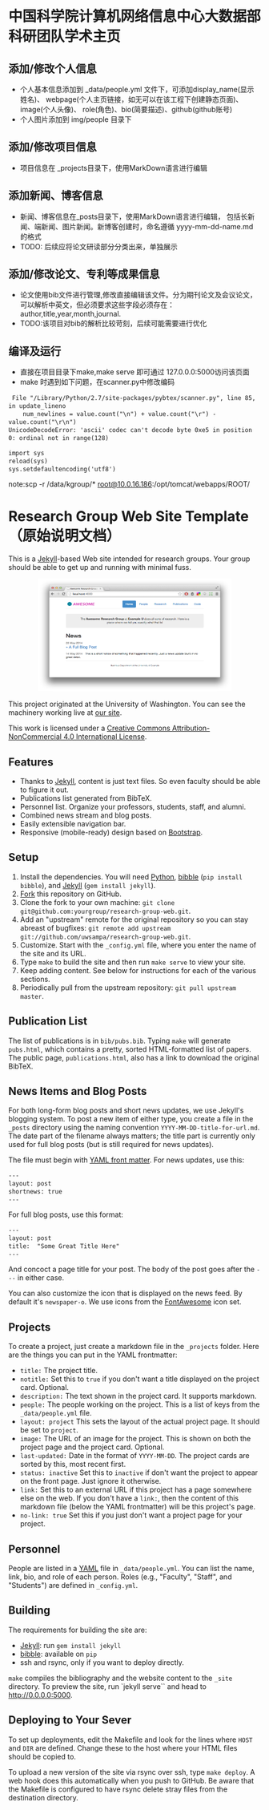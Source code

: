 中国科学院计算机网络信息中心大数据部科研团队学术主页
================================

添加/修改个人信息
--------
* 个人基本信息添加到 _data/people.yml 文件下，可添加display_name(显示姓名)、
webpage(个人主页链接，如无可以在该工程下创建静态页面)、image(个人头像)、
role(角色)、bio(简要描述)、github(github账号)
* 个人图片添加到 img/people 目录下

添加/修改项目信息
--------
* 项目信息在 _projects目录下，使用MarkDown语言进行编辑

添加新闻、博客信息
--------
* 新闻、博客信息在_posts目录下，使用MarkDown语言进行编辑，
包括长新闻、端新闻、图片新闻。新博客创建时，命名遵循 yyyy-mm-dd-name.md 的格式
* TODO: 后续应将论文研读部分分类出来，单独展示

添加/修改论文、专利等成果信息
--------
* 论文使用bib文件进行管理,修改直接编辑该文件。分为期刊论文及会议论文，可以解析中英文，但必须要求这些字段必须存在：author,title,year,month,journal.
* TODO:该项目对bib的解析比较苛刻，后续可能需要进行优化

编译及运行
--------
* 直接在项目目录下make,make serve 即可通过 127.0.0.0:5000访问该页面
* make 时遇到如下问题，在scanner.py中修改编码
~~~~
 File "/Library/Python/2.7/site-packages/pybtex/scanner.py", line 85, in update_lineno
    num_newlines = value.count("\n") + value.count("\r") - value.count("\r\n")
UnicodeDecodeError: 'ascii' codec can't decode byte 0xe5 in position 0: ordinal not in range(128)
~~~~

~~~~
import sys  
reload(sys)  
sys.setdefaultencoding('utf8')
~~~~


note:scp -r /data/kgroup/* root@10.0.16.186:/opt/tomcat/webapps/ROOT/


Research Group Web Site Template （原始说明文档）
================================

This is a [Jekyll][]-based Web site intended for research groups. Your group should be able to get up and running with minimal fuss.

<p align="center">
<img src="screenshot.png" width="387" height="225" alt="screenshot of the template">
</p>

This project originated at the University of Washington.  You can see the machinery working live at [our site][sampa].

This work is licensed under a [Creative Commons Attribution-NonCommercial 4.0 International License][license].

[sampa]: http://sampa.cs.washington.edu/
[license]: https://creativecommons.org/licenses/by-nc/4.0/


Features
--------

* Thanks to [Jekyll][], content is just text files. So even faculty should be able to figure it out.
* Publications list generated from BibTeX.
* Personnel list. Organize your professors, students, staff, and alumni.
* Combined news stream and blog posts.
* Easily extensible navigation bar.
* Responsive (mobile-ready) design based on [Bootstrap][].

[Bootstrap]: http://getbootstrap.com/


Setup
-----

1. Install the dependencies. You will need [Python][], [bibble][] (`pip install bibble`), and [Jekyll][] (`gem install jekyll`).
2. [Fork][] this repository on GitHub.
3. Clone the fork to your own machine: `git clone git@github.com:yourgroup/research-group-web.git`.
4. Add an "upstream" remote for the original repository so you can stay abreast of bugfixes: `git remote add upstream git://github.com/uwsampa/research-group-web.git`.
5. Customize. Start with the `_config.yml` file, where you enter the name of the site and its URL.
6. Type `make` to build the site and then run `make serve` to view your site.
7. Keep adding content. See below for instructions for each of the various sections.
8. Periodically pull from the upstream repository: `git pull upstream master`.

[Python]: https://www.python.org/
[Fork]: https://github.com/uwsampa/research-group-web/fork


Publication List
----------------

The list of publications is in `bib/pubs.bib`. Typing `make` will generate `pubs.html`, which contains a pretty, sorted HTML-formatted list of papers. The public page, `publications.html`, also has a link to download the original BibTeX.


News Items and Blog Posts
-------------------------

For both long-form blog posts and short news updates, we use Jekyll's blogging system. To post a new item of either type, you create a file in the `_posts` directory using the naming convention `YYYY-MM-DD-title-for-url.md`. The date part of the filename always matters; the title part is currently only used for full blog posts (but is still required for news updates).

The file must begin with [YAML front matter][yfm]. For news updates, use this:

    ---
    layout: post
    shortnews: true
    ---

For full blog posts, use this format:

    ---
    layout: post
    title:  "Some Great Title Here"
    ---

And concoct a page title for your post. The body of the post goes after the `---` in either case.

You can also customize the icon that is displayed on the news feed. By default it's `newspaper-o`. We use icons from the [FontAwesome][fa] icon set.

[yfm]: http://jekyllrb.com/docs/frontmatter/
[fa]: http://fontawesome.io/icons/

Projects
--------

To create a project, just create a markdown file in the `_projects` folder. Here are the things you can put in the YAML frontmatter:

- `title:` The project title.
- `notitle:` Set this to `true` if you don't want a title displayed on the project card. Optional.
- `description:` The text shown in the project card. It supports markdown.
- `people:` The people working on the project. This is a list of keys from the `_data/people.yml` file.
- `layout: project` This sets the layout of the actual project page. It should be set to `project`.
- `image:` The URL of an image for the project. This is shown on both the project page and the project card. Optional.
- `last-updated:` Date in the format of `YYYY-MM-DD`. The project cards are sorted by this, most recent first.
- `status: inactive` Set this to `inactive` if don't want the project to appear on the front page. Just ignore it otherwise.
- `link:` Set this to an external URL if this project has a page somewhere else on the web. If you don't have a `link:`, then the content of this markdown file (below the YAML frontmatter) will be this project's page.
- `no-link: true` Set this if you just don't want a project page for your project.

Personnel
---------

People are listed in a [YAML][] file in `_data/people.yml`. You can list the name, link, bio, and role of each person. Roles (e.g., "Faculty", "Staff", and "Students") are defined in `_config.yml`.

[YAML]: https://en.wikipedia.org/wiki/YAML


Building
--------

The requirements for building the site are:

* [Jekyll][]: run `gem install jekyll`
* [bibble][]: available on `pip`
* ssh and rsync, only if you want to deploy directly.

`make` compiles the bibliography and the website content to the `_site`
directory. To preview the site, run `jekyll serve`` and head to
http://0.0.0.0:5000.


Deploying to Your Sever
-----------------------

To set up deployments, edit the Makefile and look for the lines where `HOST` and `DIR` are defined. Change these to the host where your HTML files should be copied to.

To upload a new version of the site via rsync over ssh, type `make deploy`. A web hook does this automatically when you push to GitHub. Be aware that the Makefile is configured to have rsync delete stray files from the destination directory.

[Jekyll]: http://jekyllrb.com/
[bibble]: https://github.com/sampsyo/bibble/
